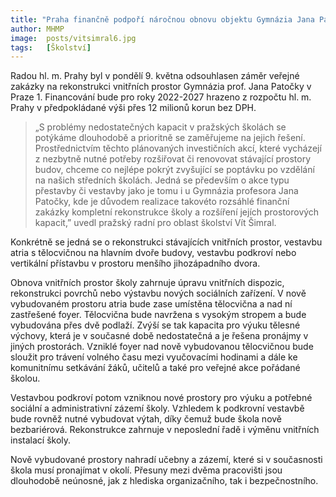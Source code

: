 ```yaml
---
title: "Praha finančně podpoří náročnou obnovu objektu Gymnázia Jana Patočky"
author: MHMP
image: 	posts/vitsimral6.jpg
tags:   [Školství]
---
```


Radou hl. m. Prahy byl v pondělí 9. května odsouhlasen záměr veřejné zakázky na rekonstrukci vnitřních prostor Gymnázia prof. Jana Patočky v Praze 1. Financování bude pro roky 2022-2027 hrazeno z rozpočtu hl. m. Prahy v předpokládané výši přes 12 milionů korun bez DPH.

> „S problémy nedostatečných kapacit v pražských školách se potýkáme dlouhodobě a prioritně se zaměřujeme na jejich řešení. Prostřednictvím těchto plánovaných investičních akcí, které vycházejí z nezbytně nutné potřeby rozšiřovat či renovovat stávající prostory budov, chceme co nejlépe pokrýt zvyšující se poptávku po vzdělání na našich středních školách. Jedná se především o akce typu přestavby či vestavby jako je tomu i u Gymnázia profesora Jana Patočky, kde je důvodem realizace takovéto rozsáhlé finanční zakázky kompletní rekonstrukce školy a rozšíření jejích prostorových kapacit,” uvedl pražský radní pro oblast školství Vít Šimral. 

Konkrétně se jedná se o rekonstrukci stávajících vnitřních prostor, vestavbu atria s tělocvičnou na hlavním dvoře budovy, vestavbu podkroví nebo vertikální přístavbu v prostoru menšího jihozápadního dvora.

Obnova vnitřních prostor školy zahrnuje úpravu vnitřních dispozic, rekonstrukci povrchů nebo výstavbu nových sociálních zařízení. V nově vybudovaném prostoru atria bude zase umístěna tělocvična a nad ní zastřešené foyer. Tělocvična bude navržena s vysokým stropem a bude vybudována přes dvě podlaží. Zvýší se tak kapacita pro výuku tělesné výchovy, která je v současné době nedostatečná a je řešena pronájmy v jiných prostorách. Vzniklé foyer nad nově vybudovanou tělocvičnou bude sloužit pro trávení volného času mezi vyučovacími hodinami a dále ke komunitnímu setkávání žáků, učitelů a také pro veřejné akce pořádané školou.

Vestavbou podkroví potom vzniknou nové prostory pro výuku a potřebné sociální a administrativní zázemí školy. Vzhledem k podkrovní vestavbě bude rovněž nutné vybudovat výtah, díky čemuž bude škola nově bezbariérová. Rekonstrukce zahrnuje v neposlední řadě i výměnu vnitřních instalací školy.

Nově vybudované prostory nahradí učebny a zázemí, které si v současnosti škola musí pronajímat v okolí. Přesuny mezi dvěma pracovišti jsou dlouhodobě neúnosné, jak z hlediska organizačního, tak i bezpečnostního.
